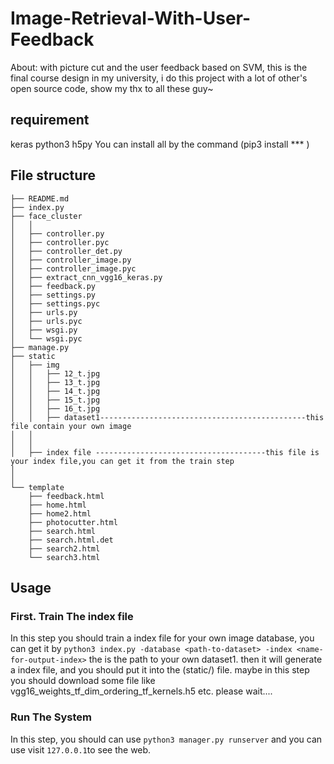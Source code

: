 # Image-Retrieval-With-User-Feedback
About: with picture cut and the user feedback based on SVM, this is the final course design in my university, i do this project with a lot of other's open source code, show my thx to all these guy~

## requirement
keras
python3 
h5py
You can install all by the command (pip3 install *** )

## File structure

```structure
├── README.md
├── index.py
├── face_cluster
│   │ 
│   ├── controller.py
│   ├── controller.pyc
│   ├── controller_det.py
│   ├── controller_image.py
│   ├── controller_image.pyc
│   ├── extract_cnn_vgg16_keras.py
│   ├── feedback.py
│   ├── settings.py
│   ├── settings.pyc
│   ├── urls.py
│   ├── urls.pyc
│   ├── wsgi.py
│   └── wsgi.pyc
├── manage.py
├── static
│   ├── img
│   │   ├── 12_t.jpg
│   │   ├── 13_t.jpg
│   │   ├── 14_t.jpg
│   │   ├── 15_t.jpg
│   │   ├── 16_t.jpg
│   │   ├── dataset1----------------------------------------------this file contain your own image
│   │ 
│   │ 
│   ├── index file --------------------------------------this file is your index file,you can get it from the train step
│
│
└── template
    ├── feedback.html
    ├── home.html
    ├── home2.html
    ├── photocutter.html
    ├── search.html
    ├── search.html.det
    ├── search2.html
    └── search3.html
```

## Usage
### First. Train The index file 
In this step you should train a index file for your own image database, you can get it by
`python3 index.py -database <path-to-dataset> -index <name-for-output-index>` the <path-to-dataset> is the path to your own dataset1. then it will generate a index file, and you should put it into the (static/) file. maybe in this step you should download some file like vgg16_weights_tf_dim_ordering_tf_kernels.h5 etc. please wait....
### Run The System
In this step, you should can use `python3 manager.py runserver` and you can use visit `127.0.0.1`to see the web.
